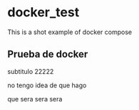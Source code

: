 # docker_test
This is a shot example of docker compose

## Prueba de docker
subtitulo
22222


no tengo idea de que hago



que sera sera sera 